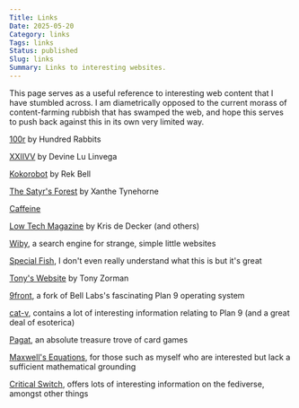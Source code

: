 ```yaml
---
Title: Links
Date: 2025-05-20
Category: links
Tags: links
Status: published
Slug: links
Summary: Links to interesting websites.
---
```


This page serves as a useful reference to interesting web content that I have stumbled across.  I am diametrically opposed to the current morass of content-farming rubbish that has swamped the web, and hope this serves to push back against this in its own very limited way.

[100r](https://100r.co) by Hundred Rabbits

[XXIIVV](https://xxiivv.com) by Devine Lu Linvega

[Kokorobot](https://kokorobot.ca/) by Rek Bell

[The Satyr's Forest](https://satyrs.eu/) by Xanthe Tynehorne

[Caffeine](https://caffeine.wiki/)

[Low Tech Magazine](https://solar.lowtechmagazine.com/power/) by Kris de Decker (and others)

[Wiby](https://wiby.me/), a search engine for strange, simple little websites

[Special Fish](https://special.fish/), I don't even really understand what this is but it's great

[Tony's Website](https://tony-zorman.com/) by Tony Zorman

[9front](http://9front.org/), a fork of Bell Labs's fascinating Plan 9 operating system

[cat-v](https://cat-v.org/), contains a lot of interesting information relating to Plan 9 (and a great deal of esoterica)

[Pagat](https://pagat.com), an absolute treasure trove of card games

[Maxwell's Equations](https://www.maxwells-equations.com/), for those such as myself who are interested but lack a sufficient mathematical grounding

[Critical Switch](https://critical-switch.org/en/), offers lots of interesting information on the fediverse, amongst other things